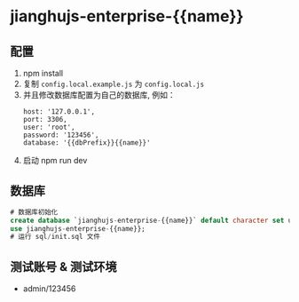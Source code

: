 # jianghujs-enterprise-{{name}}

## 配置

1. npm install
2. 复制 `config.local.example.js` 为 `config.local.js`
3. 并且修改数据库配置为自己的数据库, 例如：
   ```
   host: '127.0.0.1',
   port: 3306,
   user: 'root',
   password: '123456',
   database: '{{dbPrefix}}{{name}}'
   ```
4. 启动 npm run dev
   
## 数据库

```sql
# 数据库初始化
create database `jianghujs-enterprise-{{name}}` default character set utf8mb4 collate utf8mb4_bin;
use jianghujs-enterprise-{{name}};
# 运行 sql/init.sql 文件
```

## 测试账号 & 测试环境

- admin/123456
